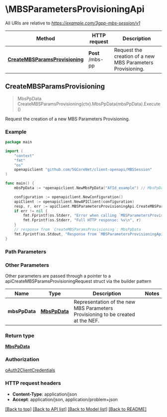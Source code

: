 # \MBSParametersProvisioningApi

All URIs are relative to *https://example.com/3gpp-mbs-session/v1*

Method | HTTP request | Description
------------- | ------------- | -------------
[**CreateMBSParamsProvisioning**](MBSParametersProvisioningApi.md#CreateMBSParamsProvisioning) | **Post** /mbs-pp | Request the creation of a new MBS Parameters Provisioning.



## CreateMBSParamsProvisioning

> MbsPpData CreateMBSParamsProvisioning(ctx).MbsPpData(mbsPpData).Execute()

Request the creation of a new MBS Parameters Provisioning.

### Example

```go
package main

import (
    "context"
    "fmt"
    "os"
    openapiclient "github.com/5GCoreNet/client-openapi/MBSSession"
)

func main() {
    mbsPpData := *openapiclient.NewMbsPpData("AfId_example") // MbsPpData | Representation of the new MBS Parameters Provisioning to be created at the NEF.

    configuration := openapiclient.NewConfiguration()
    apiClient := openapiclient.NewAPIClient(configuration)
    resp, r, err := apiClient.MBSParametersProvisioningApi.CreateMBSParamsProvisioning(context.Background()).MbsPpData(mbsPpData).Execute()
    if err != nil {
        fmt.Fprintf(os.Stderr, "Error when calling `MBSParametersProvisioningApi.CreateMBSParamsProvisioning``: %v\n", err)
        fmt.Fprintf(os.Stderr, "Full HTTP response: %v\n", r)
    }
    // response from `CreateMBSParamsProvisioning`: MbsPpData
    fmt.Fprintf(os.Stdout, "Response from `MBSParametersProvisioningApi.CreateMBSParamsProvisioning`: %v\n", resp)
}
```

### Path Parameters



### Other Parameters

Other parameters are passed through a pointer to a apiCreateMBSParamsProvisioningRequest struct via the builder pattern


Name | Type | Description  | Notes
------------- | ------------- | ------------- | -------------
 **mbsPpData** | [**MbsPpData**](MbsPpData.md) | Representation of the new MBS Parameters Provisioning to be created at the NEF. | 

### Return type

[**MbsPpData**](MbsPpData.md)

### Authorization

[oAuth2ClientCredentials](../README.md#oAuth2ClientCredentials)

### HTTP request headers

- **Content-Type**: application/json
- **Accept**: application/json, application/problem+json

[[Back to top]](#) [[Back to API list]](../README.md#documentation-for-api-endpoints)
[[Back to Model list]](../README.md#documentation-for-models)
[[Back to README]](../README.md)

